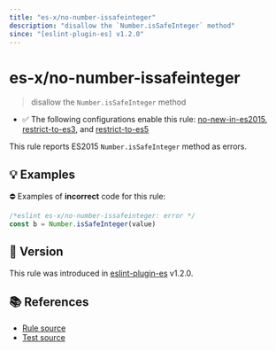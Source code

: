 ```yaml
---
title: "es-x/no-number-issafeinteger"
description: "disallow the `Number.isSafeInteger` method"
since: "[eslint-plugin-es] v1.2.0"
---
```


# es-x/no-number-issafeinteger
> disallow the `Number.isSafeInteger` method

- ✅ The following configurations enable this rule: [no-new-in-es2015], [restrict-to-es3], and [restrict-to-es5]

This rule reports ES2015 `Number.isSafeInteger` method as errors.

## 💡 Examples

⛔ Examples of **incorrect** code for this rule:

<eslint-playground type="bad">

```js
/*eslint es-x/no-number-issafeinteger: error */
const b = Number.isSafeInteger(value)
```

</eslint-playground>

## 🚀 Version

This rule was introduced in [eslint-plugin-es] v1.2.0.

[eslint-plugin-es]: https://github.com/mysticatea/eslint-plugin-es

## 📚 References

- [Rule source](https://github.com/eslint-community/eslint-plugin-es-x/blob/master/lib/rules/no-number-issafeinteger.js)
- [Test source](https://github.com/eslint-community/eslint-plugin-es-x/blob/master/tests/lib/rules/no-number-issafeinteger.js)

[no-new-in-es2015]: ../configs/index.md#no-new-in-es2015
[restrict-to-es3]: ../configs/index.md#restrict-to-es3
[restrict-to-es5]: ../configs/index.md#restrict-to-es5
